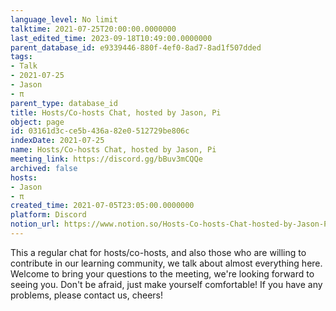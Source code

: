 ```yaml
---
language_level: No limit
talktime: 2021-07-25T20:00:00.0000000
last_edited_time: 2023-09-18T10:49:00.0000000
parent_database_id: e9339446-880f-4ef0-8ad7-8ad1f507dded
tags:
- Talk
- 2021-07-25
- Jason
- π
parent_type: database_id
title: Hosts/Co-hosts Chat, hosted by Jason, Pi
object: page
id: 03161d3c-ce5b-436a-82e0-512729be806c
indexDate: 2021-07-25
name: Hosts/Co-hosts Chat, hosted by Jason, Pi
meeting_link: https://discord.gg/bBuv3mCQQe
archived: false
hosts:
- Jason
- π
created_time: 2021-07-05T23:05:00.0000000
platform: Discord
notion_url: https://www.notion.so/Hosts-Co-hosts-Chat-hosted-by-Jason-Pi-03161d3cce5b436a82e0512729be806c
---
```







This a regular chat for hosts/co-hosts, and also those who are willing to contribute in our learning community, we talk about almost everything here. Welcome to bring your questions to the meeting, we're looking forward to seeing you. Don't be afraid, just make yourself comfortable!
If you have any problems, please contact us, cheers!




